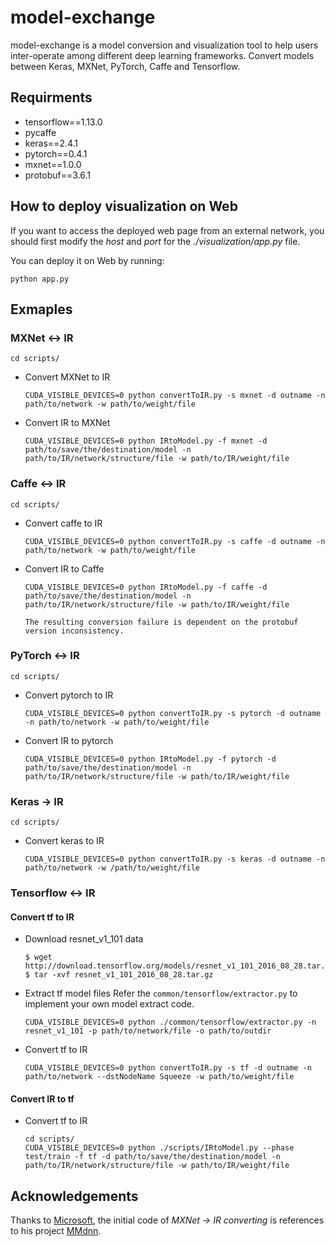 # model-exchange

model-exchange is a model conversion and visualization tool to help users inter-operate among different deep learning frameworks. Convert models between Keras, MXNet, PyTorch, Caffe and Tensorflow.

## Requirments
- tensorflow==1.13.0
- pycaffe
- keras==2.4.1
- pytorch==0.4.1
- mxnet==1.0.0
- protobuf==3.6.1

## How to deploy visualization on Web
If you want to access the deployed web page from an external network, you should first modify the *host* and *port* for the *./visualization/app.py* file.

You can deploy it on Web by running:
```shell
python app.py
```

## Exmaples

### MXNet <-> IR

```shell
cd scripts/
```

- Convert MXNet to IR
  ```shell
  CUDA_VISIBLE_DEVICES=0 python convertToIR.py -s mxnet -d outname -n path/to/network -w path/to/weight/file
  ```

- Convert IR to MXNet
  ```shell
  CUDA_VISIBLE_DEVICES=0 python IRtoModel.py -f mxnet -d path/to/save/the/destination/model -n path/to/IR/network/structure/file -w path/to/IR/weight/file
  ```

### Caffe <-> IR

```shell
cd scripts/
```

- Convert caffe to IR
  ```shell
  CUDA_VISIBLE_DEVICES=0 python convertToIR.py -s caffe -d outname -n path/to/network -w path/to/weight/file
  ```

- Convert IR to Caffe
  ```shell
  CUDA_VISIBLE_DEVICES=0 python IRtoModel.py -f caffe -d path/to/save/the/destination/model -n path/to/IR/network/structure/file -w path/to/IR/weight/file
  ```
  ```The resulting conversion failure is dependent on the protobuf version inconsistency.```

### PyTorch <-> IR

```shell
cd scripts/
```

- Convert pytorch to IR
  ```shell
  CUDA_VISIBLE_DEVICES=0 python convertToIR.py -s pytorch -d outname -n path/to/network -w path/to/weight/file
  ```

- Convert IR to pytorch
  ```shell
  CUDA_VISIBLE_DEVICES=0 python IRtoModel.py -f pytorch -d path/to/save/the/destination/model -n path/to/IR/network/structure/file -w path/to/IR/weight/file
  ```

### Keras -> IR

```shell
cd scripts/
```

- Convert keras to IR
  ```shell
  CUDA_VISIBLE_DEVICES=0 python convertToIR.py -s keras -d outname -n path/to/network -w /path/to/weight/file
  ```

### Tensorflow <-> IR

#### Convert tf to IR
- Download resnet_v1_101 data
  ```shell
  $ wget http://download.tensorflow.org/models/resnet_v1_101_2016_08_28.tar.gz
  $ tar -xvf resnet_v1_101_2016_08_28.tar.gz
  ```

- Extract tf model files
  Refer the ```common/tensorflow/extractor.py``` to implement your own model extract code.

  ```shell
  CUDA_VISIBLE_DEVICES=0 python ./common/tensorflow/extractor.py -n resnet_v1_101 -p path/to/network/file -o path/to/outdir
  ```

- Convert tf to IR
  ```shell
  CUDA_VISIBLE_DEVICES=0 python convertToIR.py -s tf -d outname -n path/to/network --dstNodeName Squeeze -w path/to/weight/file
  ```

#### Convert IR to tf

- Convert tf to IR
  ```shell
  cd scripts/
  CUDA_VISIBLE_DEVICES=0 python ./scripts/IRtoModel.py --phase test/train -f tf -d path/to/save/the/destination/model -n path/to/IR/network/structure/file -w path/to/IR/weight/file
  ```


## Acknowledgements
Thanks to [Microsoft](https://github.com/Microsoft), the initial code of *MXNet -> IR converting* is references to his project [MMdnn](https://github.com/Microsoft/MMdnn).
